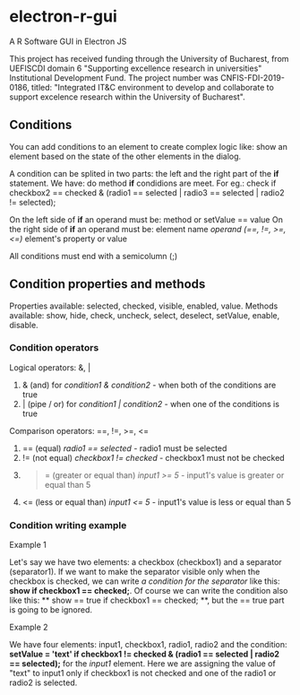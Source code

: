 # electron-r-gui
A R Software GUI in Electron JS

This project has received funding through the University of Bucharest, from UEFISCDI domain 6 "Supporting excellence research in universities" Institutional Development Fund. The project number was CNFIS-FDI-2019-0186, titled: "Integrated IT&C environment to develop and collaborate to support excelence research within the University of Bucharest".


## Conditions

You can add conditions to an element to create complex logic like: show an element based on the state of the other elements in the dialog.

A condition can be splited in two parts: the left and the right part of the **if** statement. We have: do method **if** condidions are meet. 
For eg.: check if checkbox2 == checked & (radio1 == selected | radio3 == selected | radio2 != selected);

On the left side of **if** an operand must be: method or setValue == value
On the right side of **if** an operand must be: element name *operand (==, !=, >=, <=)* element's property or value

All conditions must end with a semicolumn (;)

## Condition properties and methods

Properties available: selected, checked, visible, enabled, value.
Methods available: show, hide, check, uncheck, select, deselect, setValue, enable, disable.

### Condition operators

Logical operators: &, |

1. & (and) for *condition1 & condition2* - when both of the conditions are true
2. | (pipe / or) for *condition1 | condition2* - when one of the conditions is true

Comparison operators: ==, !=, >=, <=

1. == (equal) *radio1 == selected* - radio1 must be selected
2. != (not equal) *checkbox1 != checked* - checkbox1 must not be checked
3. >= (greater or equal than) *input1 >= 5* - input1's value is greater or equal than 5
4. <= (less or equal than) *input1 <= 5* - input1's value is less or equal than 5


### Condition writing example

Example 1

Let's say we have two elements: a checkbox (checkbox1) and a separator (separator1). 
If we want to make the separator visible only when the checkbox is checked, we can write *a condition for the separator* like this: **show if checkbox1 == checked;**.
Of course we can write the condition also like this: ** show == true if checkbox1 == checked; **, but the == true part is going to be ignored.

Example 2 

We have four elements: input1, checkbox1, radio1, radio2 and the condition: **setValue = 'text' if checkbox1 != checked & (radio1 == selected | radio2 == selected);** for the *input1* element.
Here we are assigning the value of "text" to input1 only if checkbox1 is not checked and one of the radio1 or radio2 is selected.


